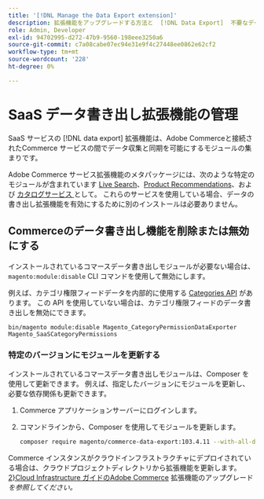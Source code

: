 ```yaml
---
title: '[!DNL Manage the Data Export extension]'
description: 拡張機能をアップグレードする方法と  [!DNL Data Export]  不要なデータ書き出しサービスを削除または無効にする方法について説明します。
role: Admin, Developer
exl-id: 94702995-d272-47b9-9560-198eee3250a6
source-git-commit: c7a08cabe07ec94e31e9f4c27448ee0862e62cf2
workflow-type: tm+mt
source-wordcount: '228'
ht-degree: 0%

---
```


# SaaS データ書き出し拡張機能の管理

SaaS サービスの [!DNL data export] 拡張機能は、Adobe Commerceと接続されたCommerce サービスの間でデータ収集と同期を可能にするモジュールの集まりです。

Adobe Commerce サービス拡張機能のメタパッケージには、次のような特定のモジュールが含まれています
[Live Search](/help/live-search/overview.md)、[Product Recommendations](/help/product-recommendations/overview.md)、および [ カタログサービス ](/help/catalog-service/overview.md) として。 これらのサービスを使用している場合、データの書き出し拡張機能を有効にするために別のインストールは必要ありません。

## Commerceのデータ書き出し機能を削除または無効にする

インストールされているコマースデータ書き出しモジュールが必要ない場合は、`magento:module:disable` CLI コマンドを使用して無効にします。

例えば、カテゴリ権限フィードデータを内部的に使用する [Categories API](https://developer.adobe.com/commerce/webapi/graphql/schema/catalog-service/queries/categories/) があります。 この API を使用していない場合は、カテゴリ権限フィードのデータ書き出しを無効にできます。

```shell script
bin/magento module:disable Magento_CategoryPermissionDataExporter Magento_SaaSCategoryPermissions
```

### 特定のバージョンにモジュールを更新する

インストールされているコマースデータ書き出しモジュールは、Composer を使用して更新できます。 例えば、指定したバージョンにモジュールを更新し、必要な依存関係も更新できます。

1. Commerce アプリケーションサーバーにログインします。

1. コマンドラインから、Composer を使用してモジュールを更新します。

   ```bash
   composer require magento/commerce-data-export:103.4.11 --with-all-dependencies
   ```

Commerce インスタンスがクラウドインフラストラクチャにデプロイされている場合は、クラウドプロジェクトディレクトリから拡張機能を更新します。 [2}Cloud Infrastructure ガイドのAdobe Commerce](https://experienceleague.adobe.com/en/docs/commerce-cloud-service/user-guide/configure-store/extensions#upgrade-an-extension) 拡張機能のアップグレード _を参照してください。_
